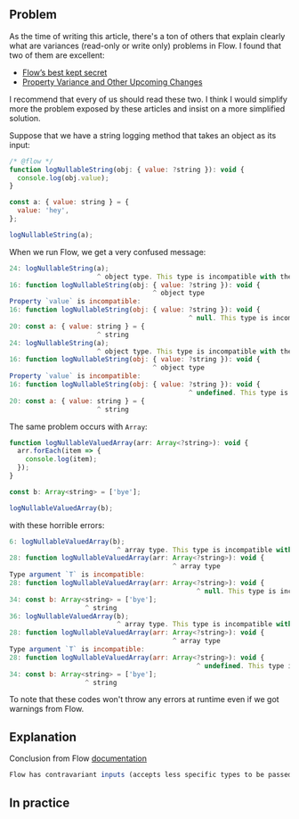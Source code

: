 ## Problem

As the time of writing this article, there's a ton of others that explain clearly what are variances (read-only or write only) problems in Flow. I found that two of them are excellent:

- [Flow’s best kept secret](https://medium.com/@forbeslindesay/covariance-and-contravariance-c3b43d805611)
- [Property Variance and Other Upcoming Changes](https://flow.org/blog/2016/10/04/Property-Variance/)

I recommend that every of us should read these two. I think I would simplify more the problem exposed by these articles and insist on a more simplified solution.

Suppose that we have a string logging method that takes an object as its input:

```js
/* @flow */
function logNullableString(obj: { value: ?string }): void {
  console.log(obj.value);
}

const a: { value: string } = {
  value: 'hey',
};

logNullableString(a);
```

When we run Flow, we get a very confused message:

```js
24: logNullableString(a);
                      ^ object type. This type is incompatible with the expected param type of
16: function logNullableString(obj: { value: ?string }): void {
                                    ^ object type
Property `value` is incompatible:
16: function logNullableString(obj: { value: ?string }): void {
                                             ^ null. This type is incompatible with
20: const a: { value: string } = {
                      ^ string
24: logNullableString(a);
                      ^ object type. This type is incompatible with the expected param type of
16: function logNullableString(obj: { value: ?string }): void {
                                    ^ object type
Property `value` is incompatible:
16: function logNullableString(obj: { value: ?string }): void {
                                             ^ undefined. This type is incompatible with
20: const a: { value: string } = {
                      ^ string
```

The same problem occurs with `Array`:

```js
function logNullableValuedArray(arr: Array<?string>): void {
  arr.forEach(item => {
    console.log(item);
  });
}

const b: Array<string> = ['bye'];

logNullableValuedArray(b);
```

with these horrible errors: 

```js
6: logNullableValuedArray(b);
                           ^ array type. This type is incompatible with the expected param type of
28: function logNullableValuedArray(arr: Array<?string>): void {
                                         ^ array type
Type argument `T` is incompatible:
28: function logNullableValuedArray(arr: Array<?string>): void {
                                               ^ null. This type is incompatible with
34: const b: Array<string> = ['bye'];
                   ^ string
36: logNullableValuedArray(b);
                           ^ array type. This type is incompatible with the expected param type of
28: function logNullableValuedArray(arr: Array<?string>): void {
                                         ^ array type
Type argument `T` is incompatible:
28: function logNullableValuedArray(arr: Array<?string>): void {
                                               ^ undefined. This type is incompatible with
34: const b: Array<string> = ['bye'];
                   ^ string
```

To note that these codes won't throw any errors at runtime even if we got warnings from Flow.

## Explanation

Conclusion from Flow [documentation](https://flow.org/en/docs/lang/variance/)

```js
Flow has contravariant inputs (accepts less specific types to be passed in), and covariant outputs (allows more specific types to be returned)
```

## In practice




